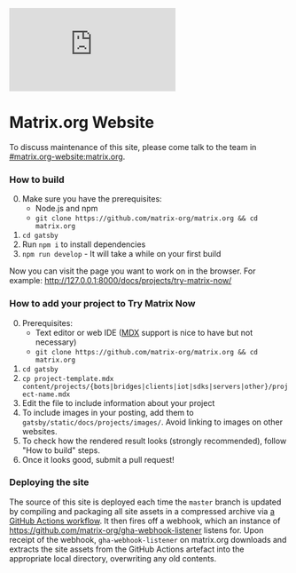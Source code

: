 ![GitHub repo size](https://img.shields.io/github/repo-size/matrix-org/matrix.org)
# Matrix.org Website

To discuss maintenance of this site, please come talk to the team in [#matrix.org-website:matrix.org](https://matrix.to/#/#matrix.org-website:matrix.org).

### How to build

0. Make sure you have the prerequisites:
   - Node.js and npm
   - `git clone https://github.com/matrix-org/matrix.org && cd matrix.org`
1. `cd gatsby`
2. Run `npm i` to install dependencies
3. `npm run develop` - It will take a while on your first build

Now you can visit the page you want to work on in the browser. For example: http://127.0.0.1:8000/docs/projects/try-matrix-now/

### How to add your project to Try Matrix Now

0. Prerequisites:
   - Text editor or web IDE ([MDX](https://mdxjs.com/) support is nice to have
     but not necessary)
   - `git clone https://github.com/matrix-org/matrix.org && cd matrix.org`
1. `cd gatsby`
1. `cp project-template.mdx content/projects/{bots|bridges|clients|iot|sdks|servers|other}/project-name.mdx`
1. Edit the file to include information about your project
1. To include images in your posting, add them to `gatsby/static/docs/projects/images/`. Avoid linking to images on other websites.
1. To check how the rendered result looks (strongly recommended), follow "How to build" steps.
1. Once it looks good, submit a pull request!

### Deploying the site

The source of this site is deployed each time the `master` branch is updated by compiling and packaging all site assets in a compressed
archive via [a GitHub Actions workflow](https://github.com/matrix-org/matrix.org/blob/master/.github/workflows/build-matrix.org.yml).
It then fires off a webhook, which an instance of https://github.com/matrix-org/gha-webhook-listener listens for. Upon receipt of the
webhook, `gha-webhook-listener` on matrix.org downloads and extracts the site assets from the GitHub Actions artefact into the appropriate
local directory, overwriting any old contents.
